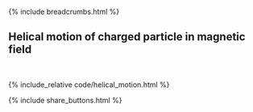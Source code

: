 {% include breadcrumbs.html %}

## Helical motion of charged particle in magnetic field
<div class="header_line"><br/></div>

{% include_relative code/helical_motion.html %}

<p style="clear: both;"></p>

{% include share_buttons.html %}